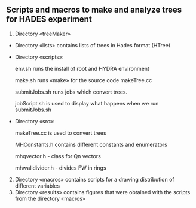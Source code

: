 ## Scripts and macros to make and analyze trees for HADES experiment
1. Directory «treeMaker»
  * Directory «lists» contains lists of trees in Hades format (HTree)
  
  * Directory «scripts»:
  
    env.sh runs the install of root and HYDRA environment
    
    make.sh runs «make» for the source code makeTree.cc
    
    submitJobs.sh runs jobs which convert trees.
    
    jobScript.sh is used to display what happens when we run submitJobs.sh
    
  * Directory «src»:
  
    makeTree.cc is used to convert trees 
    
    MHConstants.h contains different constants and enumerators
    
    mhqvector.h - class for Qn vectors
    
    mhwalldivider.h - divides FW in rings
    
2. Directory «macros» contains scripts for a drawing distribution of different variables 
3. Directory «results» contains figures that were obtained with the scripts from the directory «macros» 
